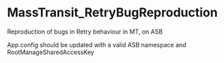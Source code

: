 # MassTransit_RetryBugReproduction
Reproduction of bugs in Retry behaviour in MT, on ASB


App.config should be updated with a valid ASB namespace and RootManageSharedAccessKey
